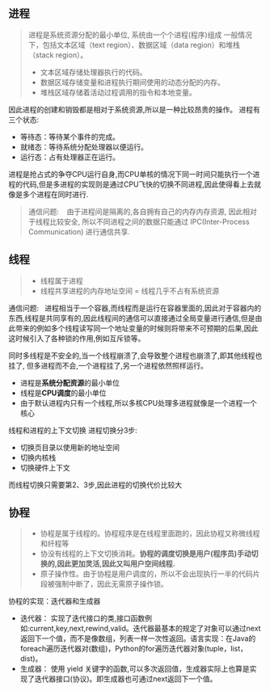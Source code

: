## 进程

>进程是系统资源分配的最小单位, 系统由一个个进程(程序)组成
一般情况下，包括文本区域（text region）、数据区域（data region）和堆栈（stack region）。
>- 文本区域存储处理器执行的代码。
>- 数据区域存储变量和进程执行期间使用的动态分配的内存。
>- 堆栈区域存储着活动过程调用的指令和本地变量。


因此进程的创建和销毁都是相对于系统资源,所以是一种比较昂贵的操作。
进程有三个状态:
- 等待态：等待某个事件的完成。
- 就绪态：等待系统分配处理器以便运行。
- 运行态：占有处理器正在运行。

进程是抢占式的争夺CPU运行自身,而CPU单核的情况下同一时间只能执行一个进程的代码,但是多进程的实现则是通过CPU飞快的切换不同进程,因此使得看上去就像是多个进程在同时进行.

>通信问题:    由于进程间是隔离的,各自拥有自己的内存内存资源, 因此相对于线程比较安全, 所以不同进程之间的数据只能通过 IPC(Inter-Process Communication) 进行通信共享.

## 线程


>- 线程属于进程 
>- 线程共享进程的内存地址空间
>= 线程几乎不占有系统资源

通信问题:   进程相当于一个容器,而线程而是运行在容器里面的,因此对于容器内的东西,线程是共同享有的,因此线程间的通信可以直接通过全局变量进行通信,但是由此带来的例如多个线程读写同一个地址变量的时候则将带来不可预期的后果,因此这时候引入了各种锁的作用,例如互斥锁等。


同时多线程是不安全的,当一个线程崩溃了,会导致整个进程也崩溃了,即其他线程也挂了,
但多进程而不会,一个进程挂了,另一个进程依然照样运行。

- 进程是**系统分配资源**的最小单位
- 线程是**CPU调度**的最小单位
- 由于默认进程内只有一个线程,所以多核CPU处理多进程就像是一个进程一个核心

线程和进程的上下文切换
进程切换分3步:
- 切换页目录以使用新的地址空间
- 切换内核栈
- 切换硬件上下文

而线程切换只需要第2、3步,因此进程的切换代价比较大

## 协程

>- 协程是属于线程的。协程程序是在线程里面跑的，因此协程又称微线程和纤程等
>- 协没有线程的上下文切换消耗。**协程的调度切换是用户(程序员)手动切换的,因此更加灵活,因此又叫用户空间线程.**
>- 原子操作性。由于协程是用户调度的，所以不会出现执行一半的代码片段被强制中断了，因此无需原子操作锁。


协程的实现：迭代器和生成器

- 迭代器： 实现了迭代接口的类,接口函数例如:current,key,next,rewind,valid。迭代器最基本的规定了对象可以通过next返回下一个值，而不是像数组，列表一样一次性返回。语言实现：在Java的foreach遍历迭代器对(数组)，Python的for遍历迭代器对象(tuple，list，dist)。
- 生成器： 使用 yield 关键字的函数,可以多次返回值，生成器实际上也算是实现了迭代器接口(协议)。即生成器也可通过next返回下一个值。
